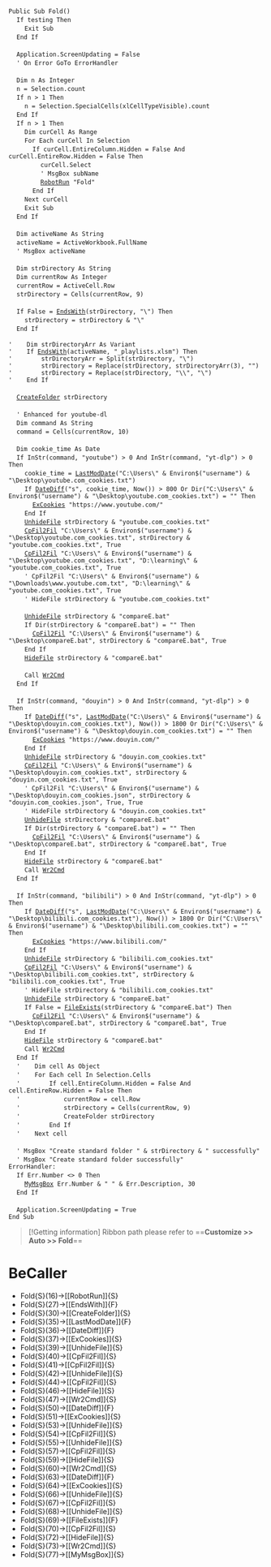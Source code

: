 &nbsp;  &nbsp;  &nbsp;  &nbsp;  
`Public Sub Fold()`  
&nbsp;&nbsp;&nbsp;&nbsp;`If testing Then`  
&nbsp;&nbsp;&nbsp;&nbsp;&nbsp;&nbsp;&nbsp;&nbsp;`Exit Sub`  
&nbsp;&nbsp;&nbsp;&nbsp;`End If`  
&nbsp;  &nbsp;  &nbsp;  &nbsp;  
&nbsp;&nbsp;&nbsp;&nbsp;`Application.ScreenUpdating = False`  
&nbsp;&nbsp;&nbsp;&nbsp;`' On Error GoTo ErrorHandler`  
&nbsp;  &nbsp;  &nbsp;  &nbsp;  
&nbsp;&nbsp;&nbsp;&nbsp;`Dim n As Integer`  
&nbsp;&nbsp;&nbsp;&nbsp;`n = Selection.count`  
&nbsp;&nbsp;&nbsp;&nbsp;`If n > 1 Then`  
&nbsp;&nbsp;&nbsp;&nbsp;&nbsp;&nbsp;&nbsp;&nbsp;`n = Selection.SpecialCells(xlCellTypeVisible).count`  
&nbsp;&nbsp;&nbsp;&nbsp;`End If`  
&nbsp;&nbsp;&nbsp;&nbsp;`If n > 1 Then`  
&nbsp;&nbsp;&nbsp;&nbsp;&nbsp;&nbsp;&nbsp;&nbsp;`Dim curCell As Range`  
&nbsp;&nbsp;&nbsp;&nbsp;&nbsp;&nbsp;&nbsp;&nbsp;`For Each curCell In Selection`  
&nbsp;&nbsp;&nbsp;&nbsp;&nbsp;&nbsp;&nbsp;&nbsp;&nbsp;&nbsp;&nbsp;&nbsp;`If curCell.EntireColumn.Hidden = False And curCell.EntireRow.Hidden = False Then`  
&nbsp;&nbsp;&nbsp;&nbsp;&nbsp;&nbsp;&nbsp;&nbsp;&nbsp;&nbsp;&nbsp;&nbsp;&nbsp;&nbsp;&nbsp;&nbsp;`curCell.Select`  
&nbsp;&nbsp;&nbsp;&nbsp;&nbsp;&nbsp;&nbsp;&nbsp;&nbsp;&nbsp;&nbsp;&nbsp;&nbsp;&nbsp;&nbsp;&nbsp;`' MsgBox subName`  
&nbsp;&nbsp;&nbsp;&nbsp;&nbsp;&nbsp;&nbsp;&nbsp;&nbsp;&nbsp;&nbsp;&nbsp;&nbsp;&nbsp;&nbsp;&nbsp;[`RobotRun`](RobotRun)` "Fold"`  
&nbsp;&nbsp;&nbsp;&nbsp;&nbsp;&nbsp;&nbsp;&nbsp;&nbsp;&nbsp;&nbsp;&nbsp;`End If`  
&nbsp;&nbsp;&nbsp;&nbsp;&nbsp;&nbsp;&nbsp;&nbsp;`Next curCell`  
&nbsp;&nbsp;&nbsp;&nbsp;&nbsp;&nbsp;&nbsp;&nbsp;`Exit Sub`  
&nbsp;&nbsp;&nbsp;&nbsp;`End If`  
&nbsp;  &nbsp;  &nbsp;  &nbsp;  
&nbsp;&nbsp;&nbsp;&nbsp;`Dim activeName As String`  
&nbsp;&nbsp;&nbsp;&nbsp;`activeName = ActiveWorkbook.FullName`  
&nbsp;&nbsp;&nbsp;&nbsp;`' MsgBox activeName`  
&nbsp;  &nbsp;  &nbsp;  &nbsp;  
&nbsp;&nbsp;&nbsp;&nbsp;`Dim strDirectory As String`  
&nbsp;&nbsp;&nbsp;&nbsp;`Dim currentRow As Integer`  
&nbsp;&nbsp;&nbsp;&nbsp;`currentRow = ActiveCell.Row`  
&nbsp;&nbsp;&nbsp;&nbsp;`strDirectory = Cells(currentRow, 9)`  
&nbsp;  &nbsp;  &nbsp;  &nbsp;  
&nbsp;&nbsp;&nbsp;&nbsp;`If False = `[`EndsWith`](EndsWith)`(strDirectory, "\") Then`  
&nbsp;&nbsp;&nbsp;&nbsp;&nbsp;&nbsp;&nbsp;&nbsp;`strDirectory = strDirectory & "\"`  
&nbsp;&nbsp;&nbsp;&nbsp;`End If`  
&nbsp;  &nbsp;  &nbsp;  &nbsp;  
`'    Dim strDirectoryArr As Variant`  
`'    If `[`EndsWith`](EndsWith)`(activeName, "_playlists.xlsm") Then`  
`'        strDirectoryArr = Split(strDirectory, "\")`  
`'        strDirectory = Replace(strDirectory, strDirectoryArr(3), "")`  
`'        strDirectory = Replace(strDirectory, "\\", "\")`  
`'    End If`  
&nbsp;  &nbsp;  &nbsp;  &nbsp;  
&nbsp;&nbsp;&nbsp;&nbsp;[`CreateFolder`](CreateFolder)` strDirectory`  
&nbsp;  &nbsp;  &nbsp;  &nbsp;  
&nbsp;&nbsp;&nbsp;&nbsp;`' Enhanced for youtube-dl`  
&nbsp;&nbsp;&nbsp;&nbsp;`Dim command As String`  
&nbsp;&nbsp;&nbsp;&nbsp;`command = Cells(currentRow, 10)`  
&nbsp;  &nbsp;  &nbsp;  &nbsp;  
&nbsp;&nbsp;&nbsp;&nbsp;`Dim cookie_time As Date`  
&nbsp;&nbsp;&nbsp;&nbsp;`If InStr(command, "youtube") > 0 And InStr(command, "yt-dlp") > 0 Then`  
&nbsp;&nbsp;&nbsp;&nbsp;&nbsp;&nbsp;&nbsp;&nbsp;`cookie_time = `[`LastModDate`](LastModDate)`("C:\Users\" & Environ$("username") & "\Desktop\youtube.com_cookies.txt")`  
&nbsp;&nbsp;&nbsp;&nbsp;&nbsp;&nbsp;&nbsp;&nbsp;`If `[`DateDiff`](DateDiff)`("s", cookie_time, Now()) > 800 Or Dir("C:\Users\" & Environ$("username") & "\Desktop\youtube.com_cookies.txt") = "" Then`  
&nbsp;&nbsp;&nbsp;&nbsp;&nbsp;&nbsp;&nbsp;&nbsp;&nbsp;&nbsp;&nbsp;&nbsp;[`ExCookies`](ExCookies)` "https://www.youtube.com/"`  
&nbsp;&nbsp;&nbsp;&nbsp;&nbsp;&nbsp;&nbsp;&nbsp;`End If`  
&nbsp;&nbsp;&nbsp;&nbsp;&nbsp;&nbsp;&nbsp;&nbsp;[`UnhideFile`](UnhideFile)` strDirectory & "youtube.com_cookies.txt"`  
&nbsp;&nbsp;&nbsp;&nbsp;&nbsp;&nbsp;&nbsp;&nbsp;[`CpFil2Fil`](CpFil2Fil)` "C:\Users\" & Environ$("username") & "\Desktop\youtube.com_cookies.txt", strDirectory & "youtube.com_cookies.txt", True`  
&nbsp;&nbsp;&nbsp;&nbsp;&nbsp;&nbsp;&nbsp;&nbsp;[`CpFil2Fil`](CpFil2Fil)` "C:\Users\" & Environ$("username") & "\Desktop\youtube.com_cookies.txt", "D:\learning\" & "youtube.com_cookies.txt", True`  
&nbsp;&nbsp;&nbsp;&nbsp;&nbsp;&nbsp;&nbsp;&nbsp;`' CpFil2Fil "C:\Users\" & Environ$("username") & "\Downloads\www.youtube.com.txt", "D:\learning\" & "youtube.com_cookies.txt", True`  
&nbsp;&nbsp;&nbsp;&nbsp;&nbsp;&nbsp;&nbsp;&nbsp;`' HideFile strDirectory & "youtube.com_cookies.txt"`  
&nbsp;  &nbsp;  &nbsp;  &nbsp;  
&nbsp;&nbsp;&nbsp;&nbsp;&nbsp;&nbsp;&nbsp;&nbsp;[`UnhideFile`](UnhideFile)` strDirectory & "compareE.bat"`  
&nbsp;&nbsp;&nbsp;&nbsp;&nbsp;&nbsp;&nbsp;&nbsp;`If Dir(strDirectory & "compareE.bat") = "" Then`  
&nbsp;&nbsp;&nbsp;&nbsp;&nbsp;&nbsp;&nbsp;&nbsp;&nbsp;&nbsp;&nbsp;&nbsp;[`CpFil2Fil`](CpFil2Fil)` "C:\Users\" & Environ$("username") & "\Desktop\compareE.bat", strDirectory & "compareE.bat", True`  
&nbsp;&nbsp;&nbsp;&nbsp;&nbsp;&nbsp;&nbsp;&nbsp;`End If`  
&nbsp;&nbsp;&nbsp;&nbsp;&nbsp;&nbsp;&nbsp;&nbsp;[`HideFile`](HideFile)` strDirectory & "compareE.bat"`  
&nbsp;  &nbsp;  &nbsp;  &nbsp;  
&nbsp;&nbsp;&nbsp;&nbsp;&nbsp;&nbsp;&nbsp;&nbsp;`Call `[`Wr2Cmd`](Wr2Cmd)  
&nbsp;&nbsp;&nbsp;&nbsp;`End If`  
&nbsp;  &nbsp;  &nbsp;  &nbsp;  
&nbsp;&nbsp;&nbsp;&nbsp;`If InStr(command, "douyin") > 0 And InStr(command, "yt-dlp") > 0 Then`  
&nbsp;&nbsp;&nbsp;&nbsp;&nbsp;&nbsp;&nbsp;&nbsp;`If `[`DateDiff`](DateDiff)`("s", `[`LastModDate`](LastModDate)`("C:\Users\" & Environ$("username") & "\Desktop\douyin.com_cookies.txt"), Now()) > 1800 Or Dir("C:\Users\" & Environ$("username") & "\Desktop\douyin.com_cookies.txt") = "" Then`  
&nbsp;&nbsp;&nbsp;&nbsp;&nbsp;&nbsp;&nbsp;&nbsp;&nbsp;&nbsp;&nbsp;&nbsp;[`ExCookies`](ExCookies)` "https://www.douyin.com/"`  
&nbsp;&nbsp;&nbsp;&nbsp;&nbsp;&nbsp;&nbsp;&nbsp;`End If`  
&nbsp;&nbsp;&nbsp;&nbsp;&nbsp;&nbsp;&nbsp;&nbsp;[`UnhideFile`](UnhideFile)` strDirectory & "douyin.com_cookies.txt"`  
&nbsp;&nbsp;&nbsp;&nbsp;&nbsp;&nbsp;&nbsp;&nbsp;[`CpFil2Fil`](CpFil2Fil)` "C:\Users\" & Environ$("username") & "\Desktop\douyin.com_cookies.txt", strDirectory & "douyin.com_cookies.txt", True`  
&nbsp;&nbsp;&nbsp;&nbsp;&nbsp;&nbsp;&nbsp;&nbsp;`' CpFil2Fil "C:\Users\" & Environ$("username") & "\Desktop\douyin.com_cookies.json", strDirectory & "douyin.com_cookies.json", True, True`  
&nbsp;&nbsp;&nbsp;&nbsp;&nbsp;&nbsp;&nbsp;&nbsp;`' HideFile strDirectory & "douyin.com_cookies.txt"`  
&nbsp;&nbsp;&nbsp;&nbsp;&nbsp;&nbsp;&nbsp;&nbsp;[`UnhideFile`](UnhideFile)` strDirectory & "compareE.bat"`  
&nbsp;&nbsp;&nbsp;&nbsp;&nbsp;&nbsp;&nbsp;&nbsp;`If Dir(strDirectory & "compareE.bat") = "" Then`  
&nbsp;&nbsp;&nbsp;&nbsp;&nbsp;&nbsp;&nbsp;&nbsp;&nbsp;&nbsp;&nbsp;&nbsp;[`CpFil2Fil`](CpFil2Fil)` "C:\Users\" & Environ$("username") & "\Desktop\compareE.bat", strDirectory & "compareE.bat", True`  
&nbsp;&nbsp;&nbsp;&nbsp;&nbsp;&nbsp;&nbsp;&nbsp;`End If`  
&nbsp;&nbsp;&nbsp;&nbsp;&nbsp;&nbsp;&nbsp;&nbsp;[`HideFile`](HideFile)` strDirectory & "compareE.bat"`  
&nbsp;&nbsp;&nbsp;&nbsp;&nbsp;&nbsp;&nbsp;&nbsp;`Call `[`Wr2Cmd`](Wr2Cmd)  
&nbsp;&nbsp;&nbsp;&nbsp;`End If`  
&nbsp;  &nbsp;  &nbsp;  &nbsp;  
&nbsp;&nbsp;&nbsp;&nbsp;`If InStr(command, "bilibili") > 0 And InStr(command, "yt-dlp") > 0 Then`  
&nbsp;&nbsp;&nbsp;&nbsp;&nbsp;&nbsp;&nbsp;&nbsp;`If `[`DateDiff`](DateDiff)`("s", `[`LastModDate`](LastModDate)`("C:\Users\" & Environ$("username") & "\Desktop\bilibili.com_cookies.txt"), Now()) > 1800 Or Dir("C:\Users\" & Environ$("username") & "\Desktop\bilibili.com_cookies.txt") = "" Then`  
&nbsp;&nbsp;&nbsp;&nbsp;&nbsp;&nbsp;&nbsp;&nbsp;&nbsp;&nbsp;&nbsp;&nbsp;[`ExCookies`](ExCookies)` "https://www.bilibili.com/"`  
&nbsp;&nbsp;&nbsp;&nbsp;&nbsp;&nbsp;&nbsp;&nbsp;`End If`  
&nbsp;&nbsp;&nbsp;&nbsp;&nbsp;&nbsp;&nbsp;&nbsp;[`UnhideFile`](UnhideFile)` strDirectory & "bilibili.com_cookies.txt"`  
&nbsp;&nbsp;&nbsp;&nbsp;&nbsp;&nbsp;&nbsp;&nbsp;[`CpFil2Fil`](CpFil2Fil)` "C:\Users\" & Environ$("username") & "\Desktop\bilibili.com_cookies.txt", strDirectory & "bilibili.com_cookies.txt", True`  
&nbsp;&nbsp;&nbsp;&nbsp;&nbsp;&nbsp;&nbsp;&nbsp;`' HideFile strDirectory & "bilibili.com_cookies.txt"`  
&nbsp;&nbsp;&nbsp;&nbsp;&nbsp;&nbsp;&nbsp;&nbsp;[`UnhideFile`](UnhideFile)` strDirectory & "compareE.bat"`  
&nbsp;&nbsp;&nbsp;&nbsp;&nbsp;&nbsp;&nbsp;&nbsp;`If False = `[`FileExists`](FileExists)`(strDirectory & "compareE.bat") Then`  
&nbsp;&nbsp;&nbsp;&nbsp;&nbsp;&nbsp;&nbsp;&nbsp;&nbsp;&nbsp;&nbsp;&nbsp;[`CpFil2Fil`](CpFil2Fil)` "C:\Users\" & Environ$("username") & "\Desktop\compareE.bat", strDirectory & "compareE.bat", True`  
&nbsp;&nbsp;&nbsp;&nbsp;&nbsp;&nbsp;&nbsp;&nbsp;`End If`  
&nbsp;&nbsp;&nbsp;&nbsp;&nbsp;&nbsp;&nbsp;&nbsp;[`HideFile`](HideFile)` strDirectory & "compareE.bat"`  
&nbsp;&nbsp;&nbsp;&nbsp;&nbsp;&nbsp;&nbsp;&nbsp;`Call `[`Wr2Cmd`](Wr2Cmd)  
&nbsp;&nbsp;&nbsp;&nbsp;`End If`  
&nbsp;&nbsp;&nbsp;&nbsp;`'    Dim cell As Object`  
&nbsp;&nbsp;&nbsp;&nbsp;`'    For Each cell In Selection.Cells`  
&nbsp;&nbsp;&nbsp;&nbsp;`'        If cell.EntireColumn.Hidden = False And cell.EntireRow.Hidden = False Then`  
&nbsp;&nbsp;&nbsp;&nbsp;`'            currentRow = cell.Row`  
&nbsp;&nbsp;&nbsp;&nbsp;`'            strDirectory = Cells(currentRow, 9)`  
&nbsp;&nbsp;&nbsp;&nbsp;`'            CreateFolder strDirectory`  
&nbsp;&nbsp;&nbsp;&nbsp;`'        End If`  
&nbsp;&nbsp;&nbsp;&nbsp;`'    Next cell`  
&nbsp;  &nbsp;  &nbsp;  &nbsp;  
&nbsp;&nbsp;&nbsp;&nbsp;`' MsgBox "Create standard folder " & strDirectory & " successfully"`  
&nbsp;&nbsp;&nbsp;&nbsp;`' MsgBox "Create standard folder successfully"`  
`ErrorHandler:`  
&nbsp;&nbsp;&nbsp;&nbsp;`If Err.Number <> 0 Then`  
&nbsp;&nbsp;&nbsp;&nbsp;&nbsp;&nbsp;&nbsp;&nbsp;[`MyMsgBox`](MyMsgBox)` Err.Number & " " & Err.Description, 30`  
&nbsp;&nbsp;&nbsp;&nbsp;`End If`  
&nbsp;  &nbsp;  &nbsp;  &nbsp;  
&nbsp;&nbsp;&nbsp;&nbsp;`Application.ScreenUpdating = True`  
`End Sub`  


> [!Getting information]
> Ribbon path please refer to ==**Customize >> Auto >> Fold**==


# BeCaller
- Fold{S}(16)->[[RobotRun]]{S}
- Fold{S}(27)->[[EndsWith]]{F}
- Fold{S}(30)->[[CreateFolder]]{S}
- Fold{S}(35)->[[LastModDate]]{F}
- Fold{S}(36)->[[DateDiff]]{F}
- Fold{S}(37)->[[ExCookies]]{S}
- Fold{S}(39)->[[UnhideFile]]{S}
- Fold{S}(40)->[[CpFil2Fil]]{S}
- Fold{S}(41)->[[CpFil2Fil]]{S}
- Fold{S}(42)->[[UnhideFile]]{S}
- Fold{S}(44)->[[CpFil2Fil]]{S}
- Fold{S}(46)->[[HideFile]]{S}
- Fold{S}(47)->[[Wr2Cmd]]{S}
- Fold{S}(50)->[[DateDiff]]{F}
- Fold{S}(51)->[[ExCookies]]{S}
- Fold{S}(53)->[[UnhideFile]]{S}
- Fold{S}(54)->[[CpFil2Fil]]{S}
- Fold{S}(55)->[[UnhideFile]]{S}
- Fold{S}(57)->[[CpFil2Fil]]{S}
- Fold{S}(59)->[[HideFile]]{S}
- Fold{S}(60)->[[Wr2Cmd]]{S}
- Fold{S}(63)->[[DateDiff]]{F}
- Fold{S}(64)->[[ExCookies]]{S}
- Fold{S}(66)->[[UnhideFile]]{S}
- Fold{S}(67)->[[CpFil2Fil]]{S}
- Fold{S}(68)->[[UnhideFile]]{S}
- Fold{S}(69)->[[FileExists]]{F}
- Fold{S}(70)->[[CpFil2Fil]]{S}
- Fold{S}(72)->[[HideFile]]{S}
- Fold{S}(73)->[[Wr2Cmd]]{S}
- Fold{S}(77)->[[MyMsgBox]]{S}

